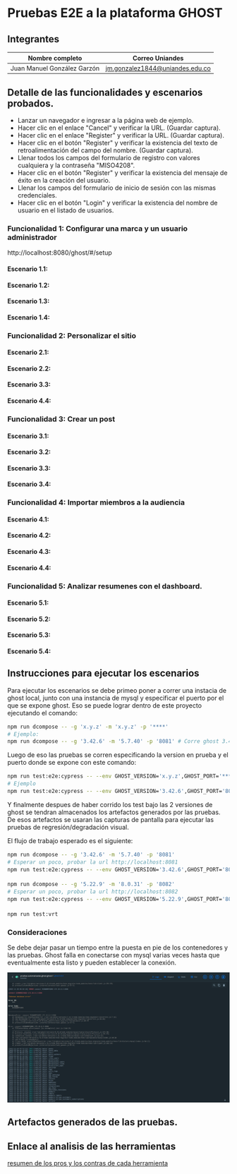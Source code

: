 # Pruebas E2E a la plataforma GHOST

## Integrantes

| Nombre completo             | Correo Uniandes                 |
| --------------------------- | ------------------------------- |
| Juan Manuel González Garzón | jm.gonzalez1844@uniandes.edu.co |

## Detalle de las funcionalidades y escenarios probados.

-   Lanzar un navegador e ingresar a la página web de ejemplo.
-   Hacer clic en el enlace "Cancel" y verificar la URL. (Guardar captura).
-   Hacer clic en el enlace "Register" y verificar la URL. (Guardar captura).
-   Hacer clic en el botón "Register" y verificar la existencia del texto de retroalimentación del campo del nombre. (Guardar captura).
-   Llenar todos los campos del formulario de registro con valores cualquiera y la contraseña "MISO4208".
-   Hacer clic en el botón "Register" y verificar la existencia del mensaje de éxito en la creación del usuario.
-   Llenar los campos del formulario de inicio de sesión con las mismas credenciales.
-   Hacer clic en el botón "Login" y verificar la existencia del nombre de usuario en el listado de usuarios.

### Funcionalidad 1: Configurar una marca y un usuario administrador

http://localhost:8080/ghost/#/setup

#### Escenario 1.1:

#### Escenario 1.2:

#### Escenario 1.3:

#### Escenario 1.4:

### Funcionalidad 2: Personalizar el sitio

#### Escenario 2.1:

#### Escenario 2.2:

#### Escenario 3.3:

#### Escenario 4.4:

### Funcionalidad 3: Crear un post

#### Escenario 3.1:

#### Escenario 3.2:

#### Escenario 3.3:

#### Escenario 3.4:

### Funcionalidad 4: Importar miembros a la audiencia

#### Escenario 4.1:

#### Escenario 4.2:

#### Escenario 4.3:

#### Escenario 4.4:

### Funcionalidad 5: Analizar resumenes con el dashboard.

#### Escenario 5.1:

#### Escenario 5.2:

#### Escenario 5.3:

#### Escenario 5.4:

## Instrucciones para ejecutar los escenarios

Para ejecutar los escenarios se debe primeo poner a correr una instacia de ghost local, junto con una instancia de mysql y especificar el puerto por el que se expone ghost.
Eso se puede lograr dentro de este proyecto ejecutando el comando:

```bash
npm run dcompose -- -g 'x.y.z' -m 'x.y.z' -p '****'
# Ejemplo:
npm run dcompose -- -g '3.42.6' -m '5.7.40' -p '8081' # Corre ghost 3.42.6 y mysql 5.7.40 exponiendo ghost en el puerto 8081
```

Luego de eso las pruebas se corren especificando la version en prueba y el puerto donde se expone con este comando:

```bash
npm run test:e2e:cypress -- --env GHOST_VERSION='x.y.z',GHOST_PORT='****'
# Ejemplo
npm run test:e2e:cypress -- --env GHOST_VERSION='3.42.6',GHOST_PORT='8081'
```

Y finalmente despues de haber corrido los test bajo las 2 versiones de ghost se tendran almacenados los artefactos generados por las pruebas.
De esos artefactos se usaran las capturas de pantalla para ejecutar las pruebas de regresión/degradación visual.

El flujo de trabajo esperado es el siguiente:

```bash
npm run dcompose -- -g '3.42.6' -m '5.7.40' -p '8081'
# Esperar un poco, probar la url http://localhost:8081
npm run test:e2e:cypress -- --env GHOST_VERSION='3.42.6',GHOST_PORT='8081'

npm run dcompose -- -g '5.22.9' -m '8.0.31' -p '8082'
# Esperar un poco, probar la url http://localhost:8082
npm run test:e2e:cypress -- --env GHOST_VERSION='5.22.9',GHOST_PORT='8082'

npm run test:vrt
```

### Consideraciones

Se debe dejar pasar un tiempo entre la puesta en pie de los contenedores y las pruebas. Ghost falla en conectarse con mysql varias veces hasta que eventualmente esta listo y pueden establecer la conexión.

![Esperar inicio de sistema](./docs/images/evidencia-esperar-inicio-de-sistema.png)

## Artefactos generados de las pruebas.

## Enlace al analisis de las herramientas

[resumen de los pros y los contras de cada herramienta](https://github.com/juanmanuelgg/pruebas-e2e-ghost/wiki/Resumen-de-los-pros-y-los-contras-de-cada-herramienta)
